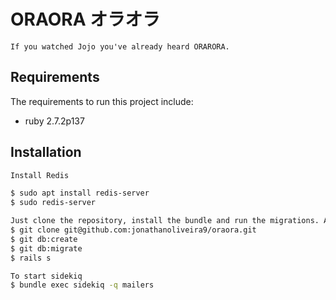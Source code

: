 # ORAORA オラオラ
```If you watched Jojo you've already heard ORARORA.```


## Requirements

The requirements to run this project include:
* ruby 2.7.2p137

## Installation

```bash
Install Redis

$ sudo apt install redis-server
$ sudo redis-server

Just clone the repository, install the bundle and run the migrations. After that, are you free to do anything.
$ git clone git@github.com:jonathanoliveira9/oraora.git
$ git db:create
$ git db:migrate
$ rails s

To start sidekiq
$ bundle exec sidekiq -q mailers
